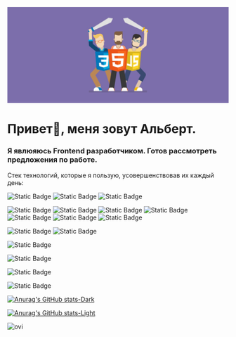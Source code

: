
!['Header](https://github.com/Ddyadz01/Ddyadz01/blob/main/assets/Desktop_241207_1939.jpg)

<h1>Привет👋, меня зовут Альберт.</h1>
<h3>Я явлюяюсь Frontend разработчиком. Готов рассмотреть предложения по работе.</h3>

Стек технологий, которые я пользую, усовершенствовав их каждый день:

![Static Badge](https://img.shields.io/badge/-html-4d46bf?style=for-the-badge&logo=html5)
![Static Badge](https://img.shields.io/badge/-CSS-4d46bf?style=for-the-badge&logo=CSS3)
![Static Badge](https://img.shields.io/badge/-javascript-4d46bf?style=for-the-badge&logo=javascript)


![Static Badge](https://img.shields.io/badge/-Vite-4d46bf?style=for-the-badge&logo=vite)
![Static Badge](https://img.shields.io/badge/-React-4d46bf?style=for-the-badge&logo=react)
![Static Badge](https://img.shields.io/badge/-Redux-4d46bf?style=for-the-badge&logo=Redux)
![Static Badge](https://img.shields.io/badge/-axios-4d46bf?style=for-the-badge&logo=axios)
![Static Badge](https://img.shields.io/badge/-React%20Query%20|%20Tanstack%20Query-4d46bf?style=for-the-badge&logo=ReactQuery)
![Static Badge](https://img.shields.io/badge/-React%20Hook%20Form-4d46bf?style=for-the-badge&logo=ReactHookForm)
![Static Badge](https://img.shields.io/badge/-React%20Router-4d46bf?style=for-the-badge&logo=reactrouter)



![Static Badge](https://img.shields.io/badge/-Sass-4d46bf?style=for-the-badge&logo=sass)
![Static Badge](https://img.shields.io/badge/-Tailwind%20css-4d46bf?style=for-the-badge&logo=tailwindcss)

![Static Badge](https://img.shields.io/badge/-Lucide-4d46bf?style=for-the-badge&logo=lucide)

![Static Badge](https://img.shields.io/badge/-MongoDB-4d46bf?style=for-the-badge&logo=mongodb)

![Static Badge](https://img.shields.io/badge/-Github-4d46bf?style=for-the-badge&logo=Github)

![Static Badge](https://img.shields.io/badge/-Webstorm-4d46bf?style=for-the-badge&logo=webstorm)

 <!-- Темная тема -->
[![Anurag's GitHub stats-Dark](https://github-readme-stats.vercel.app/api?username=ddyadz01&show_icons=true&locale=ru&count_private=true&bg_color=0a0a0a&title_color=4d46bf&border_color=4d46bf&custom_title=Моя%20статистика%20Github:&text_color=4d46bf&icon_color=4d46bf)](https://github.com/ddyadz01/github-readme-stats#gh-dark-mode-only)
 <!-- Светлая тема -->
[![Anurag's GitHub stats-Light](https://github-readme-stats.vercel.app/api?username=ddyadz01&show_icons=true&bg_color=4d46bf&hide_border=true&custom_title=Моя%20статистика%20Github:&text_color=fff&icon_color=fff&title_color=fff)](https://github.com/ddyadz01/github-readme-stats#gh-light-mode-only)

<img src="https://github-readme-stats.vercel.app/api/top-langs?username=ddyadz01&show_icons=true&locale=ru&theme=chartreuse-dark" alt="ovi" />

<!-- [![Readme Card](https://github-readme-stats.vercel.app/api/pin/?username=ddyadz01&repo=domit-tut)](https://github.com/ddyadz01/domit-tut) -->
